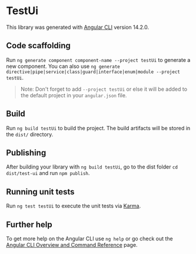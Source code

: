# TestUi

This library was generated with [Angular CLI](https://github.com/angular/angular-cli) version 14.2.0.

## Code scaffolding

Run `ng generate component component-name --project testUi` to generate a new component. You can also use `ng generate directive|pipe|service|class|guard|interface|enum|module --project testUi`.
> Note: Don't forget to add `--project testUi` or else it will be added to the default project in your `angular.json` file. 

## Build

Run `ng build testUi` to build the project. The build artifacts will be stored in the `dist/` directory.

## Publishing

After building your library with `ng build testUi`, go to the dist folder `cd dist/test-ui` and run `npm publish`.

## Running unit tests

Run `ng test testUi` to execute the unit tests via [Karma](https://karma-runner.github.io).

## Further help

To get more help on the Angular CLI use `ng help` or go check out the [Angular CLI Overview and Command Reference](https://angular.io/cli) page.
